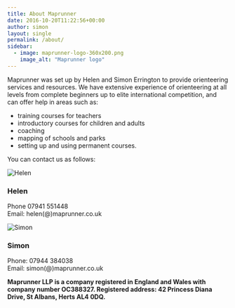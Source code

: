 ```yaml
---
title: About Maprunner
date: 2016-10-20T11:22:56+00:00
author: simon
layout: single
permalink: /about/
sidebar:
  - image: maprunner-logo-360x200.png
    image_alt: "Maprunner logo"
---
```

Maprunner was set up by Helen and Simon Errington to provide orienteering services and resources. We have extensive experience of orienteering at all levels from complete beginners up to elite international competition, and can offer help in areas such as:

* training courses for teachers
* introductory courses for children and adults
* coaching
* mapping of schools and parks
* setting up and using permanent courses.

You can contact us as follows:
<div class="author__avatar">
  <img src="{{ base_path }}/images/helen.png" class="author__avatar" alt="Helen">
</div>

### Helen  
Phone 07941 551448  
Email: helen(@)maprunner.co.uk   
<div class="author__avatar">
  <img src="{{ base_path }}/images/simon.png" class="author__avatar" alt="Simon">
</div>

### Simon  
Phone: 07944 384038  
Email:  simon(@)maprunner.co.uk

__Maprunner LLP is a company registered in England and Wales with company number OC388327. Registered address: 42 Princess Diana Drive, St Albans, Herts AL4 0DQ.__  
